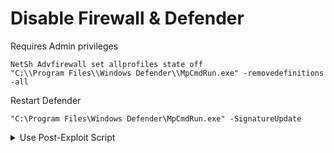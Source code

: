 # Disable Firewall & Defender

Requires Admin privileges

```
NetSh Advfirewall set allprofiles state off
"C:\\Program Files\\Windows Defender\\MpCmdRun.exe" -removedefinitions -all
```

Restart Defender

```
"C:\Program Files\Windows Defender\MpCmdRun.exe" -SignatureUpdate
```

<details>

<summary>Use Post-Exploit Script</summary>

[post\_admin.ps1](https://raw.githubusercontent.com/n000b3r/PrivEsc/refs/heads/main/Windows/post_scripts/post_admin.ps1)

* Disable Windows Firewall
* Remove Windows Defender Definitions
* Enable Remote Desktop
* Create local admin (bill:P@ssw0rd123!)

</details>

